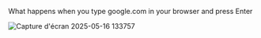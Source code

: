 What happens when you type google.com in your browser and press Enter

![Capture d'écran 2025-05-16 133757](https://github.com/user-attachments/assets/dfe21f1c-da37-4a69-b3c4-0b4e464de270)
